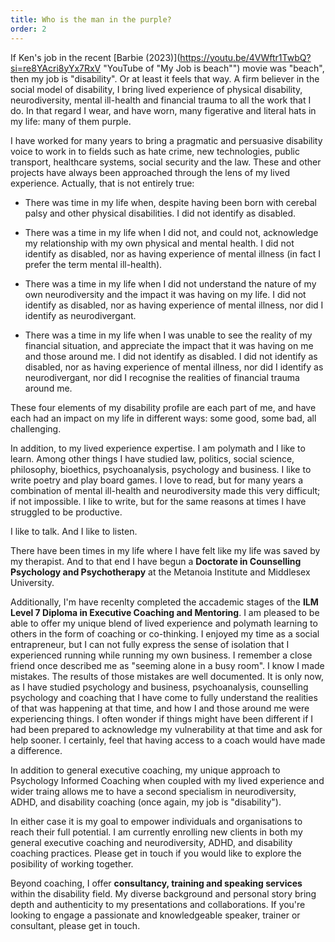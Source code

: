 ```yaml
---
title: Who is the man in the purple?
order: 2
---
```

If Ken's job in the recent [Barbie (2023)](https://youtu.be/4VWftr1TwbQ?si=re8YAcri8yYx7RxV "YouTube of "My Job is beach"") movie was "beach", then my job is "disability". Or at least it feels that way. A firm believer in the social model of disability, I bring lived experience of physical disability, neurodiversity, mental ill-health and financial trauma to all the work that I do. In that regard I wear, and have worn, many figerative and literal hats in my life: many of them purple.

I have worked for many years to bring a pragmatic and persuasive disability voice to work in to fields such as hate crime, new technologies, public transport, healthcare systems, social security and the law. These and other projects have always been approached through the lens of my lived experience. Actually, that is not entirely true: 

- There was time in my life when, despite having been born with cerebal palsy and other 		physical disabilities. I did not identify as disabled.

- There was a time in my life when I did not, and could not, acknowledge my relationship 		with my own physical and mental health. I did not identify as disabled, nor as having 			experience of mental illness (in fact I prefer the term mental ill-health).

- There was a time in my life when I did not understand the nature of my own 					neurodiversity and the impact it was having on my life. I did not identify as disabled, 		nor as having experience of mental illness, nor did I identify as neurodivergant. 

- There was a time in my life when I was unable to see the reality of my financial situation, and appreciate the impact that it was having on me and those around me. I did not identify as disabled. I did not identify as disabled, nor as having experience of mental illness, nor did I identify as neurodivergant, nor did I recognise the realities of financial trauma around me.

These four elements of my disability profile are each part of me, and have each had an impact on my life in different ways: some good, some bad, all challenging.

In addition, to my lived experience expertise. I am polymath and I like to learn. Among other things I have studied law, politics, social science, philosophy, bioethics, psychoanalysis, psychology and business. I like to write poetry and play board games. I love to read, but for many years a combination of mental ill-health and neurodiversity made this very difficult; if not impossible. I like to write, but for the same reasons at times I have struggled to be productive. 

I like to talk. And I like to listen.

There have been times in my life where I have felt like my life was saved by my therapist. And to that end I have begun a **Doctorate in Counselling Psychology and Psychotherapy** at the Metanoia Institute and Middlesex University.

Additionally, I'm have recenlty completed the accademic stages of the **ILM Level 7 Diploma in Executive Coaching and Mentoring**. I am pleased to be able to offer my unique blend of lived experience and polymath learning to others in the form of coaching or co-thinking. I enjoyed my time as a social entrapreneur, but I can not fully express the sense of isolation that I experienced running while running my own business. I remember a close friend once described me as "seeming alone in a busy room". I know I made mistakes. The results of those mistakes are well documented. It is only now, as I have studied psychology and business, psychoanalysis, counselling psychology and coaching that I have come to fully understand the realities of that was happening at that time, and how I and those around me were experiencing things. I often wonder if things might have been different if I had been prepared to acknowledge my vulnerability at that time and ask for help sooner. I certainly, feel that having access to a coach would have made a difference.

In addition to general executive coaching, my unique approach to Psychology Informed Coaching when coupled with my lived experience and wider traing allows me to have a second specialism in neurodiversity, ADHD, and disability coaching (once again, my job is "disability").

In either case it is my goal to empower individuals and organisations to reach their full potential. I am currently enrolling new clients in both my general executive coaching and neurodiversity, ADHD, and disability coaching practices. Please get in touch if you would like to explore the posibility of working together.

Beyond coaching, I offer **consultancy, training and speaking services** within the disability field. My diverse background and personal story bring depth and authenticity to my presentations and collaborations. If you're looking to engage a passionate and knowledgeable speaker, trainer or consultant, please get in touch.
